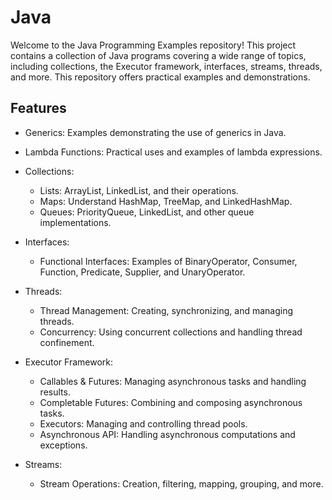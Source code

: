 # Java

Welcome to the Java Programming Examples repository! 
This project contains a collection of Java programs covering a wide range of topics, including collections, the Executor framework, interfaces, streams, threads, and more. 
This repository offers practical examples and demonstrations.

## Features

  - Generics: Examples demonstrating the use of generics in Java.
    
  - Lambda Functions: Practical uses and examples of lambda expressions.

  - Collections:

    - Lists: ArrayList, LinkedList, and their operations.
    - Maps: Understand HashMap, TreeMap, and LinkedHashMap.
    - Queues: PriorityQueue, LinkedList, and other queue implementations.
         
  - Interfaces:
    
    - Functional Interfaces: Examples of BinaryOperator, Consumer, Function, Predicate, Supplier, and UnaryOperator.
        
         
  - Threads:
    
    - Thread Management: Creating, synchronizing, and managing threads.
    - Concurrency: Using concurrent collections and handling thread confinement.
         

  - Executor Framework:
    
    - Callables & Futures: Managing asynchronous tasks and handling results.
    - Completable Futures: Combining and composing asynchronous tasks.
    - Executors: Managing and controlling thread pools.
    - Asynchronous API: Handling asynchronous computations and exceptions.
   
  - Streams:
    
    - Stream Operations: Creation, filtering, mapping, grouping, and more.
